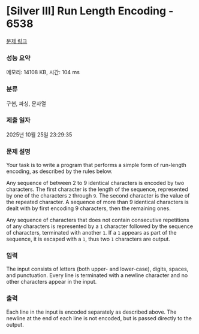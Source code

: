 # [Silver III] Run Length Encoding - 6538 

[문제 링크](https://www.acmicpc.net/problem/6538) 

### 성능 요약

메모리: 14108 KB, 시간: 104 ms

### 분류

구현, 파싱, 문자열

### 제출 일자

2025년 10월 25일 23:29:35

### 문제 설명

<p>Your task is to write a program that performs a simple form of run-length encoding, as described by the rules below.</p>

<p>Any sequence of between 2 to 9 identical characters is encoded by two characters. The first character is the length of the sequence, represented by one of the characters <code>2</code> through <code>9</code>. The second character is the value of the repeated character. A sequence of more than 9 identical characters is dealt with by first encoding 9 characters, then the remaining ones.</p>

<p>Any sequence of characters that does not contain consecutive repetitions of any characters is represented by a <code>1</code> character followed by the sequence of characters, terminated with another <code>1</code>. If a <code>1</code> appears as part of the sequence, it is escaped with a <code>1</code>, thus two <code>1</code> characters are output.</p>

### 입력 

 <p>The input consists of letters (both upper- and lower-case), digits, spaces, and punctuation. Every line is terminated with a newline character and no other characters appear in the input.</p>

### 출력 

 <p>Each line in the input is encoded separately as described above. The newline at the end of each line is not encoded, but is passed directly to the output.</p>

